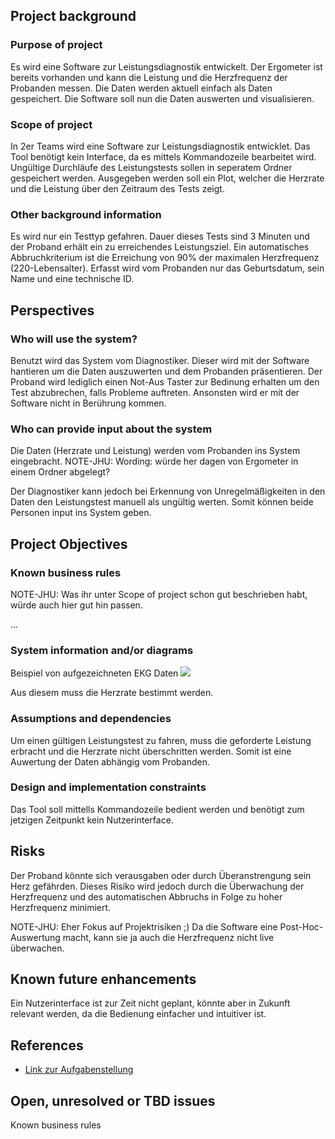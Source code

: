 ## Project background

### Purpose of project
Es wird eine Software zur Leistungsdiagnostik entwickelt.
Der Ergometer ist bereits vorhanden und kann die Leistung und die Herzfrequenz der Probanden messen. 
Die Daten werden aktuell einfach als Daten gespeichert. Die Software soll nun die Daten auswerten und visualisieren. 

### Scope of project
In 2er Teams wird eine Software zur Leistungsdiagnostik entwicklet. 
Das Tool benötigt kein Interface, da es mittels Kommandozeile bearbeitet wird. 
Ungültige Durchläufe des Leistungstests sollen in seperatem Ordner gespeichert werden.
Ausgegeben werden soll ein Plot, welcher die Herzrate und die Leistung über den Zeitraum des Tests zeigt.

### Other background information
Es wird nur ein Testtyp gefahren. Dauer dieses Tests sind 3 Minuten und der Proband erhält ein zu erreichendes Leistungsziel. 
Ein automatisches Abbruchkriterium ist die Erreichung von 90% der maximalen Herzfrequenz (220-Lebensalter).
Erfasst wird vom Probanden nur das Geburtsdatum, sein Name und eine technische ID.

## Perspectives
### Who will use the system?
Benutzt wird das System vom Diagnostiker. Dieser wird mit der Software hantieren um die Daten auszuwerten und dem Probanden präsentieren. 
Der Proband wird lediglich einen Not-Aus Taster zur Bedinung erhalten um den Test abzubrechen, falls Probleme auftreten.
Ansonsten wird er mit der Software nicht in Berührung kommen.

### Who can provide input about the system
Die Daten (Herzrate und Leistung) werden vom Probanden ins System eingebracht. 
NOTE-JHU: Wording: würde her dagen von Ergometer in einem Ordner abgelegt?

Der Diagnostiker kann jedoch bei Erkennung von Unregelmäßigkeiten in den Daten den Leistungstest manuell als ungültig werten.
Somit können beide Personen input ins System geben.

## Project Objectives
### Known business rules

NOTE-JHU: Was ihr unter Scope of project schon gut beschrieben habt, würde auch hier gut hin passen.

...

### System information and/or diagrams

Beispiel von aufgezeichneten EKG Daten
![](ekg_example.png)

Aus diesem muss die Herzrate bestimmt werden.

### Assumptions and dependencies
Um einen gültigen Leistungstest zu fahren, muss die geforderte Leistung erbracht und die Herzrate nicht überschritten werden.
Somit ist eine Auwertung der Daten abhängig vom Probanden. 

### Design and implementation constraints
Das Tool soll mittells Kommandozeile bedient werden und benötigt zum jetzigen Zeitpunkt kein Nutzerinterface. 

## Risks
Der Proband könnte sich verausgaben oder durch Überanstrengung sein Herz gefährden.
Dieses Risiko wird jedoch durch die Überwachung der Herzfrequenz und des automatischen Abbruchs in Folge zu hoher Herzfrequenz minimiert. 

NOTE-JHU: Eher Fokus auf Projektrisiken ;) Da die Software eine Post-Hoc-Auswertung macht, kann sie ja auch die Herzfrequenz nicht live überwachen.

## Known future enhancements
Ein Nutzerinterface ist zur Zeit nicht geplant, könnte aber in Zukunft relevant werden, da die Bedienung einfacher und intuitiver ist.

## References

- [Link zur Aufgabenstellung](tbd)

## Open, unresolved or TBD issues
Known business rules
